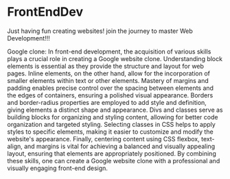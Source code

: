 # FrontEndDev
Just having fun creating websites!
join the journey to master Web Development!!!

Google clone:
In front-end development, the acquisition of various skills plays a crucial role in creating a Google website clone. Understanding block elements is essential as they provide the structure and layout for web pages. Inline elements, on the other hand, allow for the incorporation of smaller elements within text or other elements. Mastery of margins and padding enables precise control over the spacing between elements and the edges of containers, ensuring a polished visual appearance. Borders and border-radius properties are employed to add style and definition, giving elements a distinct shape and appearance. Divs and classes serve as building blocks for organizing and styling content, allowing for better code organization and targeted styling. Selecting classes in CSS helps to apply styles to specific elements, making it easier to customize and modify the website's appearance. Finally, centering content using CSS flexbox, text-align, and margins is vital for achieving a balanced and visually appealing layout, ensuring that elements are appropriately positioned. By combining these skills, one can create a Google website clone with a professional and visually engaging front-end design.
